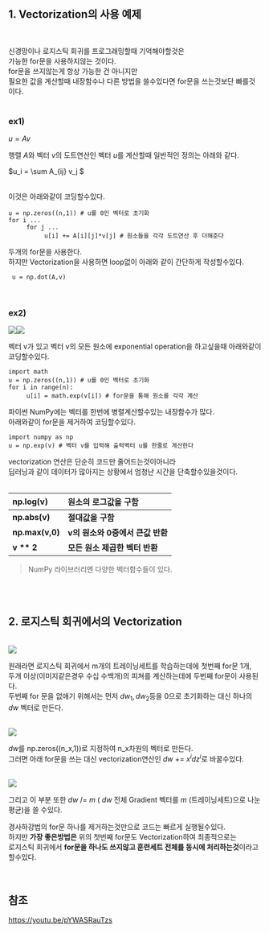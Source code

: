 
## 1. Vectorization의 사용 예제

<br>

신경망이나 로지스틱 회귀를 프로그래밍할때 기억해야할것은 <br>
가능한 for문을 사용하지않는 것이다. <br>
for문을 쓰지않는게 항상 가능한 건 아니지만 <br>
필요한 값을 계산할때 내장함수나 다른 방법을 쓸수있다면 for문을 쓰는것보단 빠를것이다. <br><br>

### ex1)

$u = Av$

행렬 $A$와 벡터 $v$의 도트연산인 벡터 $u$를 계산할때 일반적인 정의는 아래와 같다.<br>

$u_i = \sum A_{ij} v_j $

<br>
이것은 아래와같이 코딩할수있다. <br>

```
u = np.zeros((n,1)) # u를 0인 벡터로 초기화
for i ...
     for j ...
          u[i] += A[i][j]*v[j] # 원소들을 각각 도트연산 후 더해준다
```

두개의 for문을 사용한다.<br>
하지만 Vectorization을 사용하면 loop없이 아래와 같이 간단하게 작성할수있다.<br>

```
 u = np.dot(A,v)
```
<br>

### ex2)


<img src="/image/003.png"><img src="/image/004.png"> <br>

벡터 v가 있고 벡터 v의 모든 원소에 exponential operation을 하고싶을때 아래와같이 코딩할수있다. <br>

```
import math 
u = np.zeros((n,1)) # u를 0인 벡터로 초기화  
for i in range(n): 
     u[i] = math.exp(v[i]) # for문을 통해 원소를 각각 계산 
```

파이썬 NumPy에는 벡터를 한번에 병렬계산할수있는 내장함수가 많다. <br>
아래와같이 for문을 제거하여 코딩할수있다.

```
import numpy as np
u = np.exp(v) # 벡터 v를 입력해 출력벡터 u를 한줄로 계산한다
```

vectorization 연산은 단순히 코드만 줄어드는것이아니라 <br>
딥러닝과 같이 데이터가 많아지는 상황에서 엄청난 시간을 단축할수있을것이다. <br><br>




| np.log(v) | 원소의 로그값을 구함  |
|:-----------|:---------------------|
| **np.abs(v)** | **절대값을 구함**  |
| **np.max(v,0)** | **v의 원소와 0중에서 큰값 반환**  |
| __v ** 2__ | **모든 원소 제곱한 벡터 반환** |

> NumPy 라이브러리엔 다양한 벡터함수들이 있다.
 
<br><br>

## 2. 로지스틱 회귀에서의 Vectorization

<br>
<img src="/image/011.png"> <br>



원래라면 로지스틱 회귀에서 m개의 트레이닝세트를 학습하는데에 첫번째 for문 1개, <br>
두개 이상(이미지같은경우 수십 수백개)의 피쳐를 계산하는데에 두번째 for문이 사용된다. <br>
두번째 for 문을 없애기 위해서는 먼저 $dw_1 , dw_2$등을 0으로 초기화하는 대신 하나의 $dw$ 벡터로 만든다. <br>
<br>

<img src="/image/008.png"> <br>

$dw$를 np.zeros((n_x,1))로 지정하여 n_x차원의 벡터로 만든다. <br>
그러면 아래 for문을 쓰는 대신 vectorization연산인 $dw$ += $x^{i}dz^{i}$로 바꿀수있다. <br><br>

<img src="/image/010.png"> <br>

그리고 이 부분 또한 $dw$ /= $m$ ( $dw$ 전체 Gradient 벡터를 $m$ (트레이닝세트)으로 나눈 평균)을 쓸 수있다. <br>


경사하강법의 for문 하나를 제거하는것만으로 코드는 빠르게 실행될수있다. <br>
하지만 **가장 좋은방법은** 위의 첫번째 for문도 Vectorization하여 최종적으로는 <br>
로지스틱 회귀에서 **for문을 하나도 쓰지않고 훈련세트 전체를 동시에 처리하는것**이라고할수있다. <br>

<br>


참조
---
https://youtu.be/pYWASRauTzs
